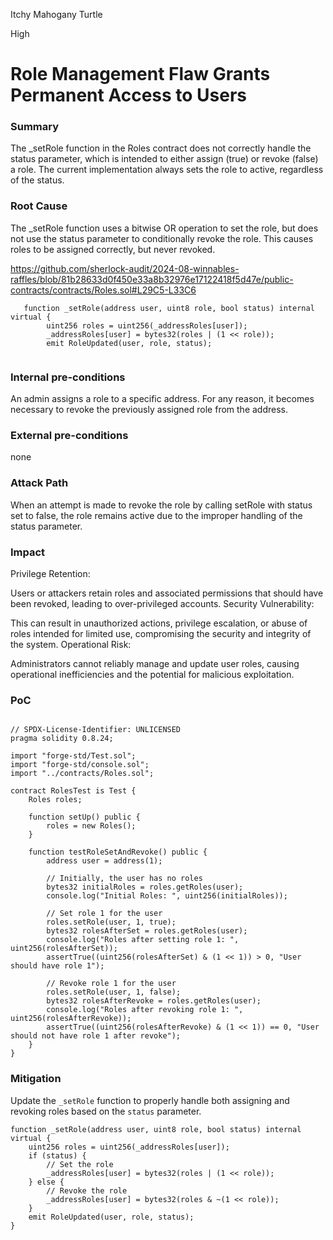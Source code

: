 Itchy Mahogany Turtle

High

# Role Management Flaw Grants Permanent Access to Users

### Summary

The _setRole function in the Roles contract does not correctly handle the status parameter, which is intended to either assign (true) or revoke (false) a role. The current implementation always sets the role to active, regardless of the status.

### Root Cause

The _setRole function uses a bitwise OR operation to set the role, but does not use the status parameter to conditionally revoke the role. This causes roles to be assigned correctly, but never revoked.

https://github.com/sherlock-audit/2024-08-winnables-raffles/blob/81b28633d0f450e33a8b32976e17122418f5d47e/public-contracts/contracts/Roles.sol#L29C5-L33C6

```solidity
   function _setRole(address user, uint8 role, bool status) internal virtual {
        uint256 roles = uint256(_addressRoles[user]);
        _addressRoles[user] = bytes32(roles | (1 << role));
        emit RoleUpdated(user, role, status);
    

```


### Internal pre-conditions

An admin assigns a role to a specific address.
For any reason, it becomes necessary to revoke the previously assigned role from the address.

### External pre-conditions

none

### Attack Path

When an attempt is made to revoke the role by calling setRole with status set to false, the role remains active due to the improper handling of the status parameter.

### Impact

Privilege Retention:

Users or attackers retain roles and associated permissions that should have been revoked, leading to over-privileged accounts.
Security Vulnerability:

This can result in unauthorized actions, privilege escalation, or abuse of roles intended for limited use, compromising the security and integrity of the system.
Operational Risk:

Administrators cannot reliably manage and update user roles, causing operational inefficiencies and the potential for malicious exploitation.

### PoC

```solidity

// SPDX-License-Identifier: UNLICENSED
pragma solidity 0.8.24;

import "forge-std/Test.sol";
import "forge-std/console.sol";
import "../contracts/Roles.sol";  

contract RolesTest is Test {
    Roles roles;

    function setUp() public {
        roles = new Roles();
    }

    function testRoleSetAndRevoke() public {
        address user = address(1);

        // Initially, the user has no roles
        bytes32 initialRoles = roles.getRoles(user);
        console.log("Initial Roles: ", uint256(initialRoles));

        // Set role 1 for the user
        roles.setRole(user, 1, true);
        bytes32 rolesAfterSet = roles.getRoles(user);
        console.log("Roles after setting role 1: ", uint256(rolesAfterSet));
        assertTrue((uint256(rolesAfterSet) & (1 << 1)) > 0, "User should have role 1");

        // Revoke role 1 for the user
        roles.setRole(user, 1, false);
        bytes32 rolesAfterRevoke = roles.getRoles(user);
        console.log("Roles after revoking role 1: ", uint256(rolesAfterRevoke));
        assertTrue((uint256(rolesAfterRevoke) & (1 << 1)) == 0, "User should not have role 1 after revoke");
    }
}

```


### Mitigation

Update the `_setRole` function to properly handle both assigning and revoking roles based on the `status` parameter.

```solidity
function _setRole(address user, uint8 role, bool status) internal virtual {
    uint256 roles = uint256(_addressRoles[user]);
    if (status) {
        // Set the role
        _addressRoles[user] = bytes32(roles | (1 << role));
    } else {
        // Revoke the role
        _addressRoles[user] = bytes32(roles & ~(1 << role));
    }
    emit RoleUpdated(user, role, status);
}

```